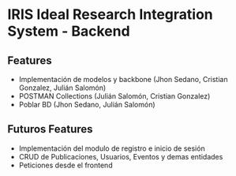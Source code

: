 # IRIS Ideal Research Integration System - Backend

## Features

- Implementación de modelos y backbone (Jhon Sedano, Cristian Gonzalez, Julián Salomón)
- POSTMAN Collections (Julián Salomón, Cristian Gonzalez)
- Poblar BD (Jhon Sedano, Julián Salomón)

## Futuros Features
- Implementación del modulo de registro e inicio de sesión
- CRUD de Publicaciones, Usuarios, Eventos y demas entidades
- Peticiones desde el frontend
